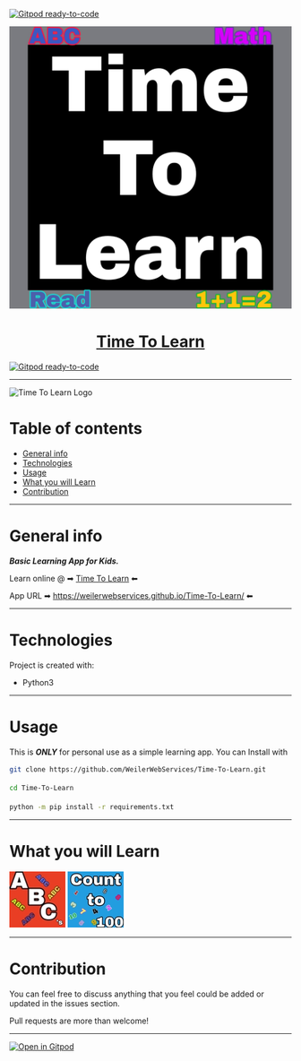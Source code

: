 [![Gitpod ready-to-code](https://img.shields.io/badge/Gitpod-ready--to--code-blue?logo=gitpod)](https://gitpod.io/https://github.com/WeilerWebServices/Time-To-Learn)
<p align="center">
  <a href="https://github.com/WeilerWebServices/Time-To-Learn">
    <img src="time-to-learn.png">
    <h1 align="center">Time To Learn</h1>
  </a>
</p>

[![Gitpod ready-to-code](https://img.shields.io/badge/Gitpod-ready--to--code-blue?logo=gitpod)](https://gitpod.io/from-referrer/)

---

![Time To Learn Logo]()

# Table of contents

- [General info](#general-info)
- [Technologies](#technologies)
- [Usage](#usage)
- [What you will Learn](#What-you-will-Learn)
- [Contribution](#contribution)

---

# General info

***Basic Learning App for Kids.***

Learn online @ ➡ [Time To Learn](https://weilerwebservices.github.io/Time-To-Learn/)  ⬅

App URL ➡ https://weilerwebservices.github.io/Time-To-Learn/ ⬅ 

---

# Technologies

Project is created with:
* Python3

---

# Usage

This is ***ONLY*** for personal use as a simple learning app. You can Install with

```bash
git clone https://github.com/WeilerWebServices/Time-To-Learn.git

cd Time-To-Learn

python -m pip install -r requirements.txt
```

---

# What you will Learn

![ABC's](src/abc/abc.png) ![Count to 100](src/math/count100.png)

---

# Contribution

You can feel free to discuss anything that you feel could be added or updated in the issues section.

Pull requests are more than welcome!

---

[![Open in Gitpod](https://gitpod.io/button/open-in-gitpod.svg)](https://gitpod.io/#https://github.com/WeilerWebServices/Time-To-Learn)
